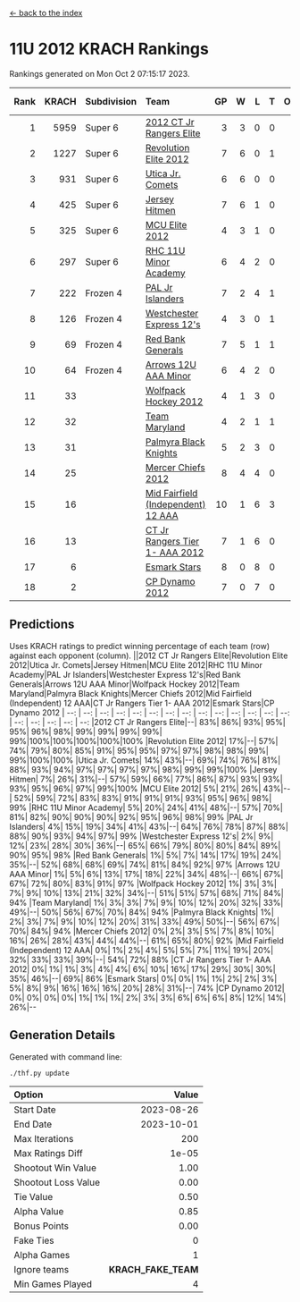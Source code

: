 [<- back to the index](readme.md)
# 11U 2012 KRACH Rankings
Rankings generated on Mon Oct  2 07:15:17 2023.

Rank|KRACH|Subdivision|Team|GP|W|L|T|OTW|OTL|SoS|Exp Wins|Win Diff
---:|---:|:---|:---|---:|---:|---:|---:|---:|---:|---:|---:|---:
1|5959|Super 6|[2012 CT Jr Rangers Elite](https://gamesheetstats.com/seasons/3664/teams/140909/schedule)|3|3|0|0|0|0|237|3.8|-0.0
2|1227|Super 6|[Revolution Elite 2012](https://gamesheetstats.com/seasons/3664/teams/140924/schedule)|7|6|0|1|1|0|117|7.3|-0.0
3|931|Super 6|[Utica Jr. Comets](https://gamesheetstats.com/seasons/3664/teams/140923/schedule)|6|6|0|0|1|0|20|6.9|0.0
4|425|Super 6|[Jersey Hitmen](https://gamesheetstats.com/seasons/3664/teams/140915/schedule)|7|6|1|0|0|0|758|6.8|-0.0
5|325|Super 6|[MCU Elite 2012](https://gamesheetstats.com/seasons/3664/teams/140908/schedule)|4|3|1|0|2|0|133|3.8|-0.0
6|297|Super 6|[RHC 11U Minor Academy](https://gamesheetstats.com/seasons/3664/teams/140913/schedule)|6|4|2|0|0|1|951|4.8|-0.0
7|222|Frozen 4|[PAL Jr Islanders](https://gamesheetstats.com/seasons/3664/teams/140921/schedule)|7|2|4|1|0|1|1369|3.3|-0.0
8|126|Frozen 4|[Westchester Express 12's](https://gamesheetstats.com/seasons/3664/teams/140919/schedule)|4|3|0|1|1|0|22|4.4|0.0
9|69|Frozen 4|[Red Bank Generals](https://gamesheetstats.com/seasons/3664/teams/140916/schedule)|7|5|1|1|1|0|61|6.4|0.0
10|64|Frozen 4|[Arrows 12U AAA Minor](https://gamesheetstats.com/seasons/3664/teams/140920/schedule)|6|4|2|0|1|0|58|4.9|0.0
11|33||[Wolfpack Hockey 2012](https://gamesheetstats.com/seasons/3664/teams/140914/schedule)|4|1|3|0|0|1|194|1.9|0.0
12|32||[Team Maryland](https://gamesheetstats.com/seasons/3664/teams/140928/schedule)|4|2|1|1|0|0|17|3.4|0.0
13|31||[Palmyra Black Knights](https://gamesheetstats.com/seasons/3664/teams/140927/schedule)|5|2|3|0|0|0|516|2.9|0.0
14|25||[Mercer Chiefs 2012](https://gamesheetstats.com/seasons/3664/teams/140918/schedule)|8|4|4|0|0|1|218|4.9|0.0
15|16||[Mid Fairfield (Independent) 12 AAA](https://gamesheetstats.com/seasons/3664/teams/140910/schedule)|10|1|6|3|0|2|55|3.4|0.0
16|13||[CT Jr Rangers Tier 1- AAA 2012](https://gamesheetstats.com/seasons/3664/teams/140911/schedule)|7|1|6|0|0|0|331|1.9|0.0
17|6||[Esmark Stars](https://gamesheetstats.com/seasons/3664/teams/140926/schedule)|8|0|8|0|0|0|449|0.9|0.0
18|2||[CP Dynamo 2012](https://gamesheetstats.com/seasons/3664/teams/140922/schedule)|7|0|7|0|0|0|122|0.9|0.0

## Predictions
Uses KRACH ratings to predict winning percentage of each team (row) against each opponent (column).
||2012 CT Jr Rangers Elite|Revolution Elite 2012|Utica Jr. Comets|Jersey Hitmen|MCU Elite 2012|RHC 11U Minor Academy|PAL Jr Islanders|Westchester Express 12's|Red Bank Generals|Arrows 12U AAA Minor|Wolfpack Hockey 2012|Team Maryland|Palmyra Black Knights|Mercer Chiefs 2012|Mid Fairfield (Independent) 12 AAA|CT Jr Rangers Tier 1- AAA 2012|Esmark Stars|CP Dynamo 2012
| --: | --: | --: | --: | --: | --: | --: | --: | --: | --: | --: | --: | --: | --: | --: | --: | --: | --: | --: 
|2012 CT Jr Rangers Elite|--| 83%| 86%| 93%| 95%| 95%| 96%| 98%| 99%| 99%| 99%| 99%| 99%|100%|100%|100%|100%|100%
|Revolution Elite 2012| 17%|--| 57%| 74%| 79%| 80%| 85%| 91%| 95%| 95%| 97%| 97%| 98%| 98%| 99%| 99%|100%|100%
|Utica Jr. Comets| 14%| 43%|--| 69%| 74%| 76%| 81%| 88%| 93%| 94%| 97%| 97%| 97%| 97%| 98%| 99%| 99%|100%
|Jersey Hitmen|  7%| 26%| 31%|--| 57%| 59%| 66%| 77%| 86%| 87%| 93%| 93%| 93%| 95%| 96%| 97%| 99%|100%
|MCU Elite 2012|  5%| 21%| 26%| 43%|--| 52%| 59%| 72%| 83%| 83%| 91%| 91%| 91%| 93%| 95%| 96%| 98%| 99%
|RHC 11U Minor Academy|  5%| 20%| 24%| 41%| 48%|--| 57%| 70%| 81%| 82%| 90%| 90%| 90%| 92%| 95%| 96%| 98%| 99%
|PAL Jr Islanders|  4%| 15%| 19%| 34%| 41%| 43%|--| 64%| 76%| 78%| 87%| 88%| 88%| 90%| 93%| 94%| 97%| 99%
|Westchester Express 12's|  2%|  9%| 12%| 23%| 28%| 30%| 36%|--| 65%| 66%| 79%| 80%| 80%| 84%| 89%| 90%| 95%| 98%
|Red Bank Generals|  1%|  5%|  7%| 14%| 17%| 19%| 24%| 35%|--| 52%| 68%| 68%| 69%| 74%| 81%| 84%| 92%| 97%
|Arrows 12U AAA Minor|  1%|  5%|  6%| 13%| 17%| 18%| 22%| 34%| 48%|--| 66%| 67%| 67%| 72%| 80%| 83%| 91%| 97%
|Wolfpack Hockey 2012|  1%|  3%|  3%|  7%|  9%| 10%| 13%| 21%| 32%| 34%|--| 51%| 51%| 57%| 68%| 71%| 84%| 94%
|Team Maryland|  1%|  3%|  3%|  7%|  9%| 10%| 12%| 20%| 32%| 33%| 49%|--| 50%| 56%| 67%| 70%| 84%| 94%
|Palmyra Black Knights|  1%|  2%|  3%|  7%|  9%| 10%| 12%| 20%| 31%| 33%| 49%| 50%|--| 56%| 67%| 70%| 84%| 94%
|Mercer Chiefs 2012|  0%|  2%|  3%|  5%|  7%|  8%| 10%| 16%| 26%| 28%| 43%| 44%| 44%|--| 61%| 65%| 80%| 92%
|Mid Fairfield (Independent) 12 AAA|  0%|  1%|  2%|  4%|  5%|  5%|  7%| 11%| 19%| 20%| 32%| 33%| 33%| 39%|--| 54%| 72%| 88%
|CT Jr Rangers Tier 1- AAA 2012|  0%|  1%|  1%|  3%|  4%|  4%|  6%| 10%| 16%| 17%| 29%| 30%| 30%| 35%| 46%|--| 69%| 86%
|Esmark Stars|  0%|  0%|  1%|  1%|  2%|  2%|  3%|  5%|  8%|  9%| 16%| 16%| 16%| 20%| 28%| 31%|--| 74%
|CP Dynamo 2012|  0%|  0%|  0%|  0%|  1%|  1%|  1%|  2%|  3%|  3%|  6%|  6%|  6%|  8%| 12%| 14%| 26%|--

## Generation Details

Generated with command line:
```
./thf.py update
```

| Option | Value |
| :----- | ----: |
| Start Date | 2023-08-26 |
| End Date | 2023-10-01 |
| Max Iterations | 200 |
| Max Ratings Diff | 1e-05 |
| Shootout Win Value | 1.00 |
| Shootout Loss Value | 0.00 |
| Tie Value | 0.50 |
| Alpha Value | 0.85 |
| Bonus Points | 0.00 |
| Fake Ties | 0 |
| Alpha Games | 1 |
| Ignore teams | __KRACH_FAKE_TEAM__ |
| Min Games Played | 4 |

